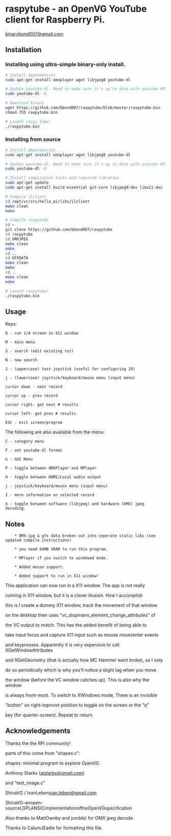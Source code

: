 # raspytube - an OpenVG YouTube client for Raspberry Pi.

binarybond007@gmail.com

## Installation

### Installing using ultra-simple binary-only install.

```sh
# Install dependancies
sudo apt-get install omxplayer wget libjpeg8 youtube-dl

# Update youtube-dl. Need to make sure it's up to date with youtube API.
sudo youtube-dl -U

# Download binary
wget https://github.com/bbond007/raspytube/blob/master/raspytube.bin
chmod 755 raspytube.bin

# Launch raspy tube!
./raspytube.bin
```

### Installing from source

```sh
# Install dependancies
sudo apt-get install omxplayer wget libjpeg8 youtube-dl

# Update youtube-dl. Need to make sure it's up to date with youtube API.
sudo youtube-dl -U

# Install compilation tools and required libraries
sudo apt-get update
sudo apt-get install build-essential git-core libjpeg8-dev libx11-dev

# Compile ilclient
cd /opt/vc/src/hello_pi/libs/ilclient
make clean
make

# Compile raspytube
cd ~
git clone https://github.com/bbond007/raspytube
cd raspytube
cd OMXJPEG
make clean
make
cd ..
cd GFXDATA
make clean
make
cd ..
make clean
make

# Launch raspytube!
./raspytube.bin
```

## Usage

Keys:
		
	Q - run 1/4 screen in X11 window

	M - main menu

	S - search (edit existing txt)

	N - new search

	J - (uppercase) test joystick (useful for configuring JS) 

	j - (lowercase) joystick/keyboard/mouse menu (input menu)

	cursor down - next record

	cursor up - prev record

	cursor right- get next # results

	cursor left- get prev # results

	ESC - exit screen/program
 
The following are also available from the menu:
		
	C - category menu

	F - set youtube-dl format
		
	G - GUI Menu 

	P - toggle between OMXPlayer and MPlayer 

	H - toggle between HDMI/Local audio output

	j - joystick/keyboard/mouse menu (input menu)

	I - more information on selected record

	X - toggle between software (libjpeg) and hardware (OMX) jpeg decoding.

## Notes

		* OMX-jpg & gfx data broken out into seperate static libs (see updated compile instructions)
		
		* you need 64MB VRAM to run this program.

		* MPlayer if you switch to windowed mode.  

		* Added mouse support.

		* Added support to run in X11 window! 

This application can now run in a X11 window. The app is not really 

running in X11 window, but it is a clever illusion. How I accomplish 

this is I create a dummy X11 window, track the movement of that window 

on the desktop then uses "vc_dispmanx_element_change_attributes" of 

the VC output to match. This has the added benefit of being able to 

take input focus and capture X11 input such as mouse move/enter events 

and keypresses. Apparently it is very expensive to call XGetWindowAttributes 

and XGetGeometry (that is actually how MC Hammer went broke), so I only 

do so periodically which is why you'll notice a slight lag when you move 

the window (before the VC window catches up). This is also why the window 

is always front-most. To switch to XWindows mode, There is an invisible 

"button" on right-topmost position to toggle on the screen or the "q" 

key (for quarter-screen). Repeat to return.

## Acknowledgements

Thanks the the RPi community!

parts of this come from "shapes.c":

shapes: minimal program to explore OpenVG

Anthony Starks (ajstarks@gmail.com)

and "test_image.c"

ShivaVG / IvanLeben<ivan.leben@gmail.com>

ShivaVG-anopen-sourceLGPLANSICimplementationoftheOpenVGspecification

Also thanks to MattOwnby and jumble) for OMX jpeg decode

Thanks to CalumJEadie for formatting this file. 
